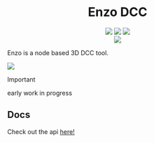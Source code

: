 <h1 align="center">Enzo DCC</h1>

<div align="center">
  <a href="https://github.com/ParkerBritt?tab=repositories&q=&type=&language=c%2B%2B&sort="><img src="https://parkerbritt.com/badge?label=C%2B%2B&icon=cplusplus&color=00599C"></a>
  <a href="https://www.opengl.org/"><img src="https://parkerbritt.com/badge?label=opengl&icon=opengl&color=5586A4"></a>
  <a href="https://www.qt.io/"><img src="https://parkerbritt.com/badge?label=qt&icon=qt&color=41CD52"></a>
  <br><img src="https://parkerbritt.com/jenkins_badge?job=HDK_attributeconnectivity">
</div>

Enzo is a node based 3D DCC tool.

<img src="https://github.com/user-attachments/assets/c1de2a74-fdd3-4d9c-8e8a-3c0183eab173">

> [!IMPORTANT]
> early work in progress


## Docs
Check out the api [here!](https://parkerbritt.github.io/enzo/)
